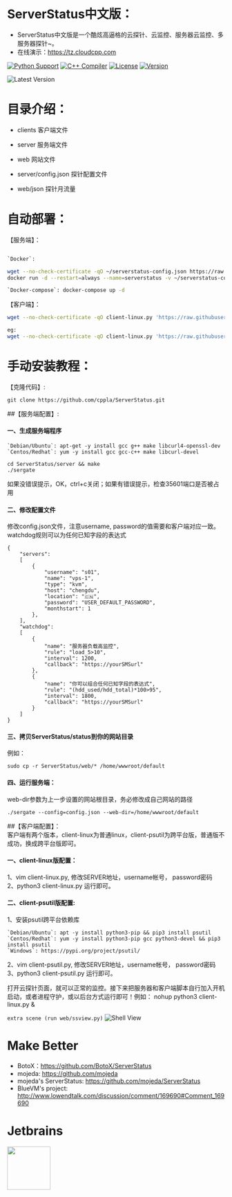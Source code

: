 # ServerStatus中文版：   

* ServerStatus中文版是一个酷炫高逼格的云探针、云监控、服务器云监控、多服务器探针~。
* 在线演示：https://tz.cloudcpp.com    

[![Python Support](https://img.shields.io/badge/python-2.7%2B%20-blue.svg)](https://github.com/cppla/ServerStatus)
[![C++ Compiler](http://img.shields.io/badge/C++-GNU-blue.svg?style=flat&logo=cplusplus)](https://github.com/cppla/ServerStatus)
[![License](https://img.shields.io/badge/license-MIT-4EB1BA.svg?style=flat-square)](https://github.com/cppla/ServerStatus)
[![Version](https://img.shields.io/badge/Version-Beta%201.0.9-red)](https://github.com/cppla/ServerStatus)

![Latest Version](http://dl.cpp.la/Archive/serverstatus-latest.png)

# 目录介绍：

* clients       	客户端文件
* server       	 	服务端文件  
* web           	网站文件

* server/config.json	探针配置文件                                
* web/json      	探针月流量        

# 自动部署：

【服务端】：
```bash

`Docker`:     

wget --no-check-certificate -qO ~/serverstatus-config.json https://raw.githubusercontent.com/cppla/ServerStatus/master/server/config.json && mkdir ~/serverstatus-monthtraffic    
docker run -d --restart=always --name=serverstatus -v ~/serverstatus-config.json:/ServerStatus/server/config.json -v ~/serverstatus-monthtraffic:/usr/share/nginx/html/json -p 80:80 -p 35601:35601 cppla/serverstatus:latest     

`Docker-compose`: docker-compose up -d
```

【客户端】：
```bash
wget --no-check-certificate -qO client-linux.py 'https://raw.githubusercontent.com/cppla/ServerStatus/master/clients/client-linux.py' && nohup python3 client-linux.py SERVER={$SERVER} USER={$USER} PASSWORD={$PASSWORD} >/dev/null 2>&1 &

eg:
wget --no-check-certificate -qO client-linux.py 'https://raw.githubusercontent.com/cppla/ServerStatus/master/clients/client-linux.py' && nohup python3 client-linux.py SERVER=45.79.67.132 USER=s04  >/dev/null 2>&1 &
```

# 手动安装教程：     
   
【克隆代码】:
```
git clone https://github.com/cppla/ServerStatus.git
```

##【服务端配置】:   
          
#### 一、生成服务端程序              
```
`Debian/Ubuntu`: apt-get -y install gcc g++ make libcurl4-openssl-dev
`Centos/Redhat`: yum -y install gcc gcc-c++ make libcurl-devel

cd ServerStatus/server && make
./sergate
```
如果没错误提示，OK，ctrl+c关闭；如果有错误提示，检查35601端口是否被占用    

#### 二、修改配置文件         
修改config.json文件，注意username, password的值需要和客户端对应一致。watchdog规则可以为任何已知字段的表达式                 
```
{
    "servers":
	[
		{
			"username": "s01",
			"name": "vps-1",
			"type": "kvm",
			"host": "chengdu",
			"location": "🇨🇳",
			"password": "USER_DEFAULT_PASSWORD",
			"monthstart": 1
		},
	],
	"watchdog":
	[
	    {
			"name": "服务器负载高监控",
			"rule": "load_5>10",
			"interval": 1200,
			"callback": "https://yourSMSurl"
		},
		{
			"name": "你可以组合任何已知字段的表达式",
			"rule": "(hdd_used/hdd_total)*100>95",
			"interval": 1800,
			"callback": "https://yourSMSurl"
		}
	]
}       
```

#### 三、拷贝ServerStatus/status到你的网站目录        
例如：
```
sudo cp -r ServerStatus/web/* /home/wwwroot/default
```

#### 四、运行服务端：             
web-dir参数为上一步设置的网站根目录，务必修改成自己网站的路径   
```
./sergate --config=config.json --web-dir=/home/wwwroot/default   
```

##【客户端配置】：           
客户端有两个版本，client-linux为普通linux，client-psutil为跨平台版，普通版不成功，换成跨平台版即可。        

#### 一、client-linux版配置：       
1、vim client-linux.py, 修改SERVER地址，username帐号， password密码        
2、python3 client-linux.py 运行即可。      

#### 二、client-psutil版配置:                
1、安装psutil跨平台依赖库       
```
`Debian/Ubuntu`: apt -y install python3-pip && pip3 install psutil    
`Centos/Redhat`: yum -y install python3-pip gcc python3-devel && pip3 install psutil      
`Windows`: https://pypi.org/project/psutil/    
```
2、vim client-psutil.py, 修改SERVER地址，username帐号， password密码       
3、python3 client-psutil.py 运行即可。    

打开云探针页面，就可以正常的监控。接下来把服务器和客户端脚本自行加入开机启动，或者进程守护，或以后台方式运行即可！例如： nohup python3 client-linux.py &  

`extra scene (run web/ssview.py)`
![Shell View](http://dl.cpp.la/Archive/serverstatus-shell.png)


# Make Better        

* BotoX：https://github.com/BotoX/ServerStatus
* mojeda: https://github.com/mojeda 
* mojeda's ServerStatus: https://github.com/mojeda/ServerStatus
* BlueVM's project: http://www.lowendtalk.com/discussion/comment/169690#Comment_169690

# Jetbrains    

<a href="https://www.jetbrains.com/?from=ServerStatus"><img src="https://resources.jetbrains.com/storage/products/company/brand/logos/jb_square.png" width="100px"></a>
